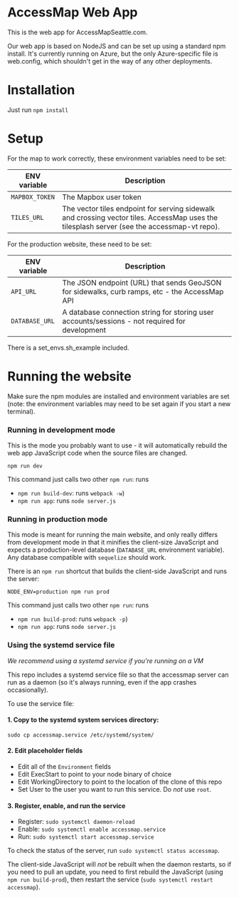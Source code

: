 # AccessMap Web App

This is the web app for AccessMapSeattle.com.

Our web app is based on NodeJS and can be set up using a standard npm install. It's currently running on Azure, but the only Azure-specific file is web.config, which shouldn't get in the way of any other deployments.

# Installation

Just run `npm install`

# Setup

For the map to work correctly, these environment variables need to be set:

| ENV variable | Description |
| --- | --- |
| `MAPBOX_TOKEN` | The Mapbox user token  |
| `TILES_URL` | The vector tiles endpoint for serving sidewalk and crossing vector tiles. AccessMap uses the tilesplash server (see the accessmap-vt repo).

For the production website, these need to be set:

| ENV variable | Description |
| --- | --- |
| `API_URL` | The JSON endpoint (URL) that sends GeoJSON for sidewalks, curb ramps, etc - the AccessMap API |
| `DATABASE_URL` | A database connection string for storing user accounts/sessions - not required for development

There is a set_envs.sh_example included.

# Running the website

Make sure the npm modules are installed and environment variables are set
(note: the environment variables may need to be set again if you start a new
terminal).

### Running in development mode

This is the mode you probably want to use - it will automatically rebuild the
web app JavaScript code when the source files are changed.

`npm run dev`

This command just calls two other `npm run`: runs

- `npm run build-dev`: runs `webpack -w`)
- `npm run app`: runs `node server.js`

### Running in production mode

This mode is meant for running the main website, and only really differs from
development mode in that it minifies the client-size JavaScript and expects
a production-level database (`DATABASE_URL` environment variable). Any database
compatible with `sequelize` should work.

There is an `npm run` shortcut that builds the client-side JavaScript and runs
the server:

`NODE_ENV=production npm run prod`

This command just calls two other `npm run`: runs

- `npm run build-prod`: runs `webpack -p`)
- `npm run app`: runs `node server.js`

### Using the systemd service file

*We recommend using a systemd service if you're running on a VM*

This repo includes a systemd service file so that the accessmap server can run
as a daemon (so it's always running, even if the app crashes occasionally).

To use the service file:

#### 1. Copy to the systemd system services directory:

`sudo cp accessmap.service /etc/systemd/system/`

#### 2. Edit placeholder fields

- Edit all of the `Environment` fields
- Edit ExecStart to point to your node binary of choice
- Edit WorkingDirectory to point to the location of the clone of this repo
- Set User to the user you want to run this service. Do *not* use `root`.

#### 3. Register, enable, and run the service

- Register: `sudo systemctl daemon-reload`
- Enable: `sudo systemctl enable accessmap.service`
- Run: `sudo systemctl start accessmap.service`

To check the status of the server, run `sudo systemctl status accessmap`.

The client-side JavaScript will *not* be rebuilt when the daemon restarts, so
if you need to pull an update, you need to first rebuild the JavaScript (using
`npm run build-prod`), then restart the service (`sudo systemctl restart
accessmap`).
